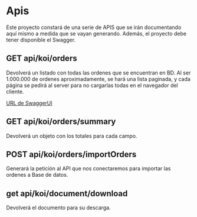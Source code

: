 # Apis

Este proyecto constará de una serie de APIS que se irán documentando aquí mismo a medida que se vayan generando. Además, el proyecto debe tener disponible el Swagger.

## GET api/koi/orders

Devolverá un listado con todas las ordenes que se encuentran en BD. Al ser 1.000.000 de ordenes aproximadamente, se hará una lista paginada, y cada página se pedirá al server para no cargarlas todas en el navegador del cliente.

[URL de SwaggerUI](http://localhost:8080/swagger-ui/index.html#/)


## GET api/koi/orders/summary

Devolverá un objeto con los totales para cada campo.


## POST api/koi/orders/importOrders

Generará la petición al API que nos conectaremos para importar las ordenes a Base de datos.


## get api/koi/document/download

Devolverá el documento para su descarga.
